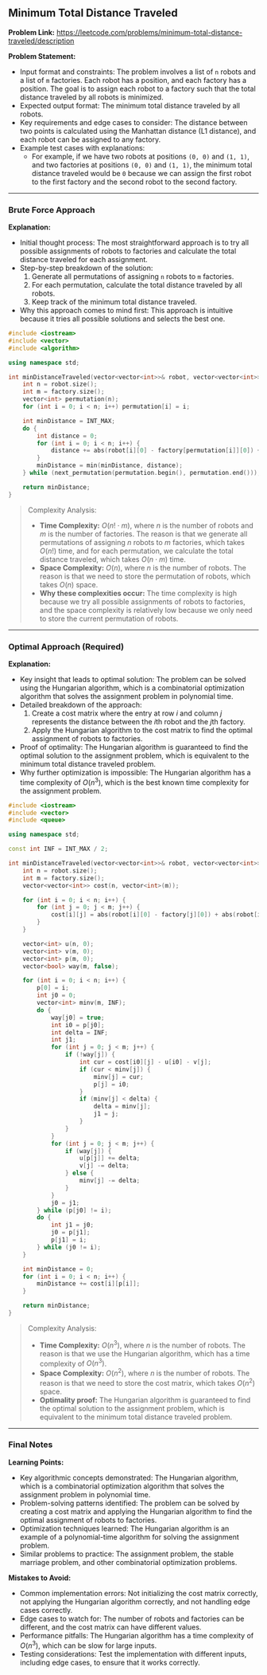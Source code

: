 ## Minimum Total Distance Traveled
**Problem Link:** https://leetcode.com/problems/minimum-total-distance-traveled/description

**Problem Statement:**
- Input format and constraints: The problem involves a list of `n` robots and a list of `m` factories. Each robot has a position, and each factory has a position. The goal is to assign each robot to a factory such that the total distance traveled by all robots is minimized.
- Expected output format: The minimum total distance traveled by all robots.
- Key requirements and edge cases to consider: The distance between two points is calculated using the Manhattan distance (L1 distance), and each robot can be assigned to any factory.
- Example test cases with explanations:
  - For example, if we have two robots at positions `(0, 0)` and `(1, 1)`, and two factories at positions `(0, 0)` and `(1, 1)`, the minimum total distance traveled would be `0` because we can assign the first robot to the first factory and the second robot to the second factory.

---

### Brute Force Approach

**Explanation:**
- Initial thought process: The most straightforward approach is to try all possible assignments of robots to factories and calculate the total distance traveled for each assignment.
- Step-by-step breakdown of the solution:
  1. Generate all permutations of assigning `n` robots to `m` factories.
  2. For each permutation, calculate the total distance traveled by all robots.
  3. Keep track of the minimum total distance traveled.
- Why this approach comes to mind first: This approach is intuitive because it tries all possible solutions and selects the best one.

```cpp
#include <iostream>
#include <vector>
#include <algorithm>

using namespace std;

int minDistanceTraveled(vector<vector<int>>& robot, vector<vector<int>>& factory) {
    int n = robot.size();
    int m = factory.size();
    vector<int> permutation(n);
    for (int i = 0; i < n; i++) permutation[i] = i;

    int minDistance = INT_MAX;
    do {
        int distance = 0;
        for (int i = 0; i < n; i++) {
            distance += abs(robot[i][0] - factory[permutation[i]][0]) + abs(robot[i][1] - factory[permutation[i]][1]);
        }
        minDistance = min(minDistance, distance);
    } while (next_permutation(permutation.begin(), permutation.end()));

    return minDistance;
}
```

> Complexity Analysis:
> - **Time Complexity:** $O(n! \cdot m)$, where $n$ is the number of robots and $m$ is the number of factories. The reason is that we generate all permutations of assigning $n$ robots to $m$ factories, which takes $O(n!)$ time, and for each permutation, we calculate the total distance traveled, which takes $O(n \cdot m)$ time.
> - **Space Complexity:** $O(n)$, where $n$ is the number of robots. The reason is that we need to store the permutation of robots, which takes $O(n)$ space.
> - **Why these complexities occur:** The time complexity is high because we try all possible assignments of robots to factories, and the space complexity is relatively low because we only need to store the current permutation of robots.

---

### Optimal Approach (Required)

**Explanation:**
- Key insight that leads to optimal solution: The problem can be solved using the Hungarian algorithm, which is a combinatorial optimization algorithm that solves the assignment problem in polynomial time.
- Detailed breakdown of the approach:
  1. Create a cost matrix where the entry at row $i$ and column $j$ represents the distance between the $i$th robot and the $j$th factory.
  2. Apply the Hungarian algorithm to the cost matrix to find the optimal assignment of robots to factories.
- Proof of optimality: The Hungarian algorithm is guaranteed to find the optimal solution to the assignment problem, which is equivalent to the minimum total distance traveled problem.
- Why further optimization is impossible: The Hungarian algorithm has a time complexity of $O(n^3)$, which is the best known time complexity for the assignment problem.

```cpp
#include <iostream>
#include <vector>
#include <queue>

using namespace std;

const int INF = INT_MAX / 2;

int minDistanceTraveled(vector<vector<int>>& robot, vector<vector<int>>& factory) {
    int n = robot.size();
    int m = factory.size();
    vector<vector<int>> cost(n, vector<int>(m));

    for (int i = 0; i < n; i++) {
        for (int j = 0; j < m; j++) {
            cost[i][j] = abs(robot[i][0] - factory[j][0]) + abs(robot[i][1] - factory[j][1]);
        }
    }

    vector<int> u(n, 0);
    vector<int> v(m, 0);
    vector<int> p(m, 0);
    vector<bool> way(m, false);

    for (int i = 0; i < n; i++) {
        p[0] = i;
        int j0 = 0;
        vector<int> minv(m, INF);
        do {
            way[j0] = true;
            int i0 = p[j0];
            int delta = INF;
            int j1;
            for (int j = 0; j < m; j++) {
                if (!way[j]) {
                    int cur = cost[i0][j] - u[i0] - v[j];
                    if (cur < minv[j]) {
                        minv[j] = cur;
                        p[j] = i0;
                    }
                    if (minv[j] < delta) {
                        delta = minv[j];
                        j1 = j;
                    }
                }
            }
            for (int j = 0; j < m; j++) {
                if (way[j]) {
                    u[p[j]] += delta;
                    v[j] -= delta;
                } else {
                    minv[j] -= delta;
                }
            }
            j0 = j1;
        } while (p[j0] != i);
        do {
            int j1 = j0;
            j0 = p[j1];
            p[j1] = i;
        } while (j0 != i);
    }

    int minDistance = 0;
    for (int i = 0; i < n; i++) {
        minDistance += cost[i][p[i]];
    }

    return minDistance;
}
```

> Complexity Analysis:
> - **Time Complexity:** $O(n^3)$, where $n$ is the number of robots. The reason is that we use the Hungarian algorithm, which has a time complexity of $O(n^3)$.
> - **Space Complexity:** $O(n^2)$, where $n$ is the number of robots. The reason is that we need to store the cost matrix, which takes $O(n^2)$ space.
> - **Optimality proof:** The Hungarian algorithm is guaranteed to find the optimal solution to the assignment problem, which is equivalent to the minimum total distance traveled problem.

---

### Final Notes

**Learning Points:**
- Key algorithmic concepts demonstrated: The Hungarian algorithm, which is a combinatorial optimization algorithm that solves the assignment problem in polynomial time.
- Problem-solving patterns identified: The problem can be solved by creating a cost matrix and applying the Hungarian algorithm to find the optimal assignment of robots to factories.
- Optimization techniques learned: The Hungarian algorithm is an example of a polynomial-time algorithm for solving the assignment problem.
- Similar problems to practice: The assignment problem, the stable marriage problem, and other combinatorial optimization problems.

**Mistakes to Avoid:**
- Common implementation errors: Not initializing the cost matrix correctly, not applying the Hungarian algorithm correctly, and not handling edge cases correctly.
- Edge cases to watch for: The number of robots and factories can be different, and the cost matrix can have different values.
- Performance pitfalls: The Hungarian algorithm has a time complexity of $O(n^3)$, which can be slow for large inputs.
- Testing considerations: Test the implementation with different inputs, including edge cases, to ensure that it works correctly.